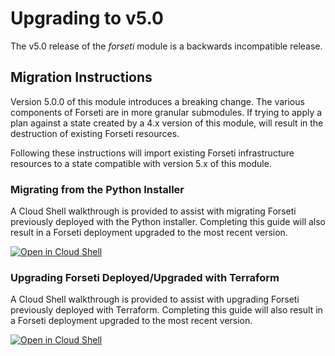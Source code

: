 # Upgrading to v5.0

The v5.0 release of the *forseti* module is a backwards incompatible
release.

## Migration Instructions

Version 5.0.0 of this module introduces a breaking change.  The various components of Forseti are in more granular submodules.  If trying to apply a plan against a state created by a 4.x version of this module, will result in the destruction of existing Forseti resources.

Following these instructions will import existing Forseti infrastructure resources to a state compatible with version 5.x of this module.

### Migrating from the Python Installer
A Cloud Shell walkthrough is provided to assist with migrating Forseti previously deployed with the Python installer.  Completing this guide will also result in a Forseti deployment upgraded to the most recent version.

[![Open in Cloud Shell](https://gstatic.com/cloudssh/images/open-btn.svg)](https://console.cloud.google.com/cloudshell/open?cloudshell_git_repo=https%3A%2F%2Fgithub.com%2Fforseti-security%2Fterraform-google-forseti.git&cloudshell_git_branch=module-release500&cloudshell_working_dir=examples/migrate_forseti&cloudshell_image=gcr.io%2Fgraphite-cloud-shell-images%2Fterraform%3Alatest&cloudshell_tutorial=.%2Ftutorial.md)

### Upgrading Forseti Deployed/Upgraded with Terraform
A Cloud Shell walkthrough is provided to assist with upgrading Forseti previously deployed with Terraform.  Completing this guide will also result in a Forseti deployment upgraded to the most recent version.

[![Open in Cloud Shell](https://gstatic.com/cloudssh/images/open-btn.svg)](https://console.cloud.google.com/cloudshell/open?cloudshell_git_repo=https%3A%2F%2Fgithub.com%2Fforseti-security%2Fterraform-google-forseti.git&cloudshell_git_branch=module-release-500&cloudshell_working_dir=examples/upgrade_forseti_with_v5.0&cloudshell_image=gcr.io%2Fgraphite-cloud-shell-images%2Fterraform%3Alatest&cloudshell_tutorial=.%2Ftutorial.md)
